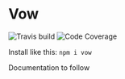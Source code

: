 # Vow

![Travis build](https://img.shields.io/travis/johnptmcdonald/vow)
![Code Coverage](https://img.shields.io/codecov/c/github/johnptmcdonald/vow)

Install like this:
`npm i vow`

Documentation to follow
